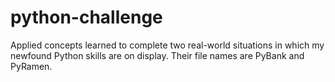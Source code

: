 # python-challenge
Applied concepts learned to complete two real-world situations in which my newfound Python skills are on display. Their file names are PyBank and PyRamen.
